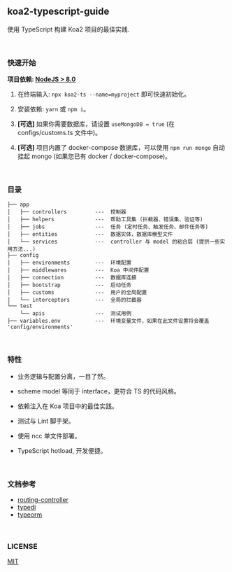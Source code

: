 ## koa2-typescript-guide
使用 TypeScript 构建 Koa2 项目的最佳实践.

<br>

### 快速开始
**项目依赖: [NodeJS > 8.0](https://nodejs.org/cn)**

1. 在终端输入: `npx koa2-ts --name=myproject` 即可快速初始化。

2. 安装依赖: `yarn` 或 `npm i`。

3. **[可选]** 如果你需要数据库，请设置 `useMongoDB = true` (在 configs/customs.ts 文件中)。

4. **[可选]** 项目内置了 docker-compose 数据库，可以使用 `npm run mongo` 自动挂起 mongo (如果您已有 docker / docker-compose)。

<br>

### 目录

```
├── app
│   ├── controllers         ---  控制器
│   ├── helpers             ---  帮助工具集 (拦截器、错误集、验证等)
│   ├── jobs                ---  任务 (定时任务、触发任务、邮件任务等)
│   ├── entities            ---  数据实体，数据库模型文件
│   └── services            ---  controller 与 model 的粘合层 (提拱一些实用方法...)
├── config
│   ├── environments        ---  环境配置
│   ├── middlewares         ---  Koa 中间件配置
│   ├── connection          ---  数据库连接
│   ├── bootstrap           ---  启动任务
│   ├── customs             ---  用户的全局配置
│   └── interceptors        ---  全局的拦截器
└── test
    └── apis                ---  测试用例
├── variables.env           ---  环境变量文件，如果在此文件设置将会覆盖 'config/environments'
```

<br>

### 特性

- 业务逻辑与配置分离，一目了然。

- scheme model 等同于 interface，更符合 TS 的代码风格。

- 依赖注入在 Koa 项目中的最佳实践。

- 测试与 Lint 脚手架。

- 使用 ncc 单文件部署。

- TypeScript hotload, 开发便捷。


<br>

### 文档参考

- [routing-controller](https://github.com/typestack/routing-controllers)
- [typedi](https://github.com/typestack/typedi)
- [typeorm](https://github.com/typeorm/typeorm)

<br>

### LICENSE
[MIT](LICENSE)
